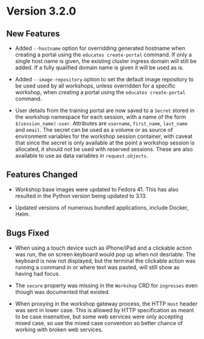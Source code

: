 Version 3.2.0
=============

New Features
------------

* Added `--hostname` option for overridding generated hostname when creating a
  portal using the `educates create-portal` command. If only a single host name
  is given, the existing cluster ingress domain will still be added. If a fully
  qualified domain name is given it will be used as is.

* Added `--image-repository` option to set the default image repository to be
  used used by all workshops, unless overridden for a specific workshop, when
  creating a portal using the `educates create-portal` command.

* User details from the training portal are now saved to a `Secret` stored in
  the workshop namespace for each session, with a name of the form
  `$(session_name)-user`. Attributes are `username`, `first_name`, `last_name`
  and `email`. The secret can be used as a volume or as source of environment
  variables for the workshop session container, with caveat that since the
  secret is only available at the point a workshop session is allocated, it
  should not be used with reserved sessions. These are also available to use as
  data variables in `request.objects`.

Features Changed
----------------

* Workshop base images were updated to Fedora 41. This has also resulted in the
  Python version being updated to 3.13.
  
* Updated versions of numerous bundled applications, include Docker, Helm.

Bugs Fixed
----------

* When using a touch device such as iPhone/iPad and a clickable action was run,
  the on screen keyboard would pop up when not desriable. The keyboard is now
  not displayed, but the terminal the clickable action was running a command in
  or where text was pasted, will still show as having had focus.

* The `secure` property was missing in the `Workshop` CRD for `ingresses` even
  though was documented that existed.

* When proxying in the workshop gateway process, the HTTP `Host` header was
  sent in lower case. This is allowed by HTTP specification as meant to be case
  insensitive, but some web services were only accepting mixed case, so use the
  mixed case convention so better chance of working with broken web services.
